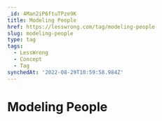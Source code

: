 ```yaml
---
_id: 4Man2iP6ftuTPze9K
title: Modeling People
href: https://lesswrong.com/tag/modeling-people
slug: modeling-people
type: tag
tags:
  - LessWrong
  - Concept
  - Tag
synchedAt: '2022-08-29T10:59:58.984Z'
---
```

# Modeling People

